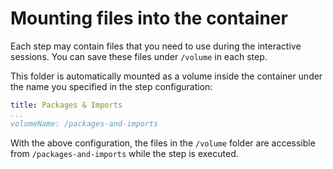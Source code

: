 # Mounting files into the container

Each step may contain files that you need to use during the interactive sessions. You can save these files under `/volume` in each step.

This folder is automatically mounted as a volume inside the container under the name you specified in the step configuration:

```yaml
title: Packages & Imports
...
volumeName: /packages-and-imports
```

With the above configuration, the files in the `/volume` folder are accessible from `/packages-and-imports` while the step is executed.